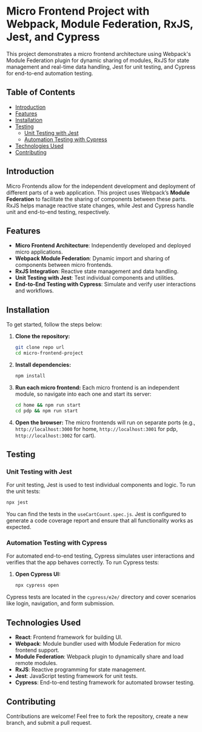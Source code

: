 
# Micro Frontend Project with Webpack, Module Federation, RxJS, Jest, and Cypress

This project demonstrates a micro frontend architecture using Webpack's Module Federation plugin for dynamic sharing of modules, RxJS for state management and real-time data handling, Jest for unit testing, and Cypress for end-to-end automation testing.

## Table of Contents

- [Introduction](#introduction)
- [Features](#features)
- [Installation](#installation)
- [Testing](#testing)
  - [Unit Testing with Jest](#unit-testing-with-jest)
  - [Automation Testing with Cypress](#automation-testing-with-cypress)
- [Technologies Used](#technologies-used)
- [Contributing](#contributing)

## Introduction

Micro Frontends allow for the independent development and deployment of different parts of a web application. This project uses Webpack’s **Module Federation** to facilitate the sharing of components between these parts. RxJS helps manage reactive state changes, while Jest and Cypress handle unit and end-to-end testing, respectively.

## Features

- **Micro Frontend Architecture**: Independently developed and deployed micro applications.
- **Webpack Module Federation**: Dynamic import and sharing of components between micro frontends.
- **RxJS Integration**: Reactive state management and data handling.
- **Unit Testing with Jest**: Test individual components and utilities.
- **End-to-End Testing with Cypress**: Simulate and verify user interactions and workflows.

## Installation

To get started, follow the steps below:

1. **Clone the repository:**
   ```bash
   git clone repo url
   cd micro-frontend-project
   ```

2. **Install dependencies:**
   ```bash
   npm install
   ```

3. **Run each micro frontend:**
   Each micro frontend is an independent module, so navigate into each one and start its server:
   ```bash
   cd home && npm run start
   cd pdp && npm run start
   ```

4. **Open the browser:**
   The micro frontends will run on separate ports (e.g., `http://localhost:3000` for home, `http://localhost:3001` for pdp, `http://localhost:3002` for cart).


## Testing

### Unit Testing with Jest

For unit testing, Jest is used to test individual components and logic. To run the unit tests:

```bash
npx jest
```

You can find the tests in the `useCartCount.spec.js`. Jest is configured to generate a code coverage report and ensure that all functionality works as expected.

### Automation Testing with Cypress

For automated end-to-end testing, Cypress simulates user interactions and verifies that the app behaves correctly. To run Cypress tests:

1. **Open Cypress UI:**
   ```bash
   npx cypress open
   ````

Cypress tests are located in the `cypress/e2e/` directory and cover scenarios like login, navigation, and form submission.

## Technologies Used

- **React**: Frontend framework for building UI.
- **Webpack**: Module bundler used with Module Federation for micro frontend support.
- **Module Federation**: Webpack plugin to dynamically share and load remote modules.
- **RxJS**: Reactive programming for state management.
- **Jest**: JavaScript testing framework for unit tests.
- **Cypress**: End-to-end testing framework for automated browser testing.

## Contributing

Contributions are welcome! Feel free to fork the repository, create a new branch, and submit a pull request.

